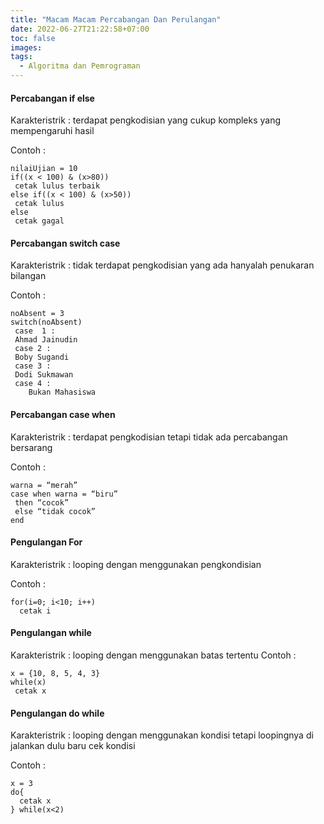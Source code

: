 ```yaml
---
title: "Macam Macam Percabangan Dan Perulangan"
date: 2022-06-27T21:22:58+07:00
toc: false
images:
tags:
  - Algoritma dan Pemrograman
---
```


#### Percabangan if else
Karakteristrik : terdapat pengkodisian yang cukup kompleks yang mempengaruhi hasil

Contoh :
```
nilaiUjian = 10
if((x < 100) & (x>80))
 cetak lulus terbaik
else if((x < 100) & (x>50))
 cetak lulus
else
 cetak gagal
```

#### Percabangan switch case
Karakteristrik : tidak terdapat pengkodisian yang ada hanyalah penukaran bilangan

Contoh :
```
noAbsent = 3
switch(noAbsent)
 case  1 :
 Ahmad Jainudin
 case 2 :
 Boby Sugandi
 case 3 :
 Dodi Sukmawan
 case 4 :
	Bukan Mahasiswa
```

#### Percabangan case when
Karakteristrik : terdapat pengkodisian tetapi tidak ada percabangan bersarang

Contoh :
```
warna = “merah”
case when warna = “biru”
 then “cocok”
 else “tidak cocok”
end
```

#### Pengulangan For
Karakteristrik : looping dengan menggunakan pengkondisian

Contoh :
```
for(i=0; i<10; i++)
  cetak i
```

#### Pengulangan while
Karakteristrik : looping dengan menggunakan batas tertentu
Contoh :
```
x = {10, 8, 5, 4, 3}
while(x)
 cetak x
```

#### Pengulangan do while
Karakteristrik : looping dengan menggunakan kondisi tetapi loopingnya di jalankan dulu baru cek kondisi

Contoh :
```
x = 3
do{
  cetak x	
} while(x<2)
```